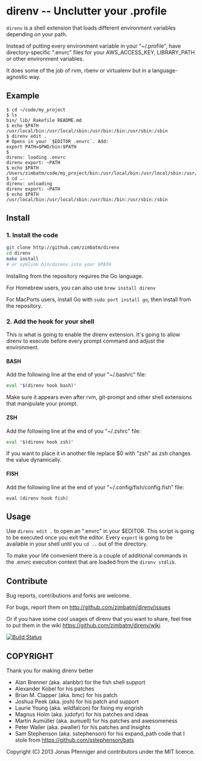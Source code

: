 direnv -- Unclutter your .profile
=================================

`direnv` is a shell extension that loads different environment variables
depending on your path.

Instead of putting every environment variable in your "~/.profile", have
directory-specific ".envrc" files for your AWS_ACCESS_KEY, LIBRARY_PATH or
other environment variables.

It does some of the job of rvm, rbenv or virtualenv but in a
language-agnostic way.

## Example

```
$ cd ~/code/my_project
$ ls
bin/ lib/ Rakefile README.md
$ echo $PATH
/usr/local/bin:/usr/local/sbin:/usr/bin:/bin:/usr/sbin:/sbin
$ direnv edit .
# Opens in your `$EDITOR .envrc`. Add:
export PATH=$PWD/bin:$PATH
$
direnv: loading .envrc
direnv export: ~PATH
$ echo $PATH
/Users/zimbatm/code/my_project/bin:/usr/local/bin:/usr/local/sbin:/usr/bin:/bin:/usr/sbin:/sbin
$ cd ..
direnv: unloading
direnv export: ~PATH
$ echo $PATH
/usr/local/bin:/usr/local/sbin:/usr/bin:/bin:/usr/sbin:/sbin
```

## Install

### 1. Install the code

```bash
git clone http://github.com/zimbatm/direnv
cd direnv
make install
# or symlink bin/direnv into your $PATH
```

Installing from the repository requires the Go language.

For Homebrew users, you can also use `brew install direnv`

For MacPorts users, install Go with `sudo port install go`, then install from the repository.

### 2. Add the hook for your shell

This is what is going to enable the direnv extension. It's going to allow
direnv to execute before every prompt command and adjust the environment.

#### BASH

Add the following line at the end of your "~/.bashrc" file:

```bash
eval "$(direnv hook bash)"
```

Make sure it appears even after rvm, git-prompt and other shell extensions
that manipulate your prompt.

#### ZSH

Add the following line at the end of you "~/.zshrc" file:

```bash
eval "$(direnv hook zsh)"
```

If you want to place it in another file replace $0 with "zsh" as zsh changes
the value dynamically.

#### FISH

Add the following line at the end of your "~/.config/fish/config.fish" file:

```
eval (direnv hook fish)
```

## Usage

Use `direnv edit .` to open an ".envrc" in your $EDITOR. This script is going
to be executed once you exit the editor. Every `export` is going to be
available in your shell until you `cd ..` out of the directory.

To make your life convenient there is a couple of additional commands in the
.envrc execution context that are loaded from the `direnv stdlib`.

## Contribute

Bug reports, contributions and forks are welcome.

For bugs, report them on <http://github.com/zimbatm/direnv/issues>

Or if you have some cool usages of direnv that you want to share, feel free
to put them in the wiki <https://github.com/zimbatm/direnv/wiki>

[![Build Status](https://api.travis-ci.org/zimbatm/direnv.png?branch=master)](http://travis-ci.org/zimbatm/direnv)

## COPYRIGHT

Thank you for making direnv better

* Alan Brenner (aka. alanbbr) for the fish shell support
* Alexander Kobel for his patches
* Brian M. Clapper (aka. bmc) for his patch
* Joshua Peek (aka. josh) for his patch and support
* Laurie Young (aka. wildfalcon) for fixing my engrish
* Magnus Holm (aka. judofyr) for his patches and ideas
* Martin Aumüller (aka. aumuell) for his patches and awesomeness
* Peter Waller (aka. pwaller) for his patches and insights
* Sam Stephenson (aka. sstephenson) for his expand_path code that I stole from https://github.com/sstephenson/bats

Copyright (C) 2013 Jonas Pfenniger and contributors under the MIT licence.
